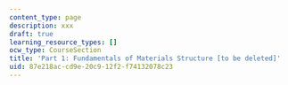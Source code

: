 ```yaml
---
content_type: page
description: xxx
draft: true
learning_resource_types: []
ocw_type: CourseSection
title: 'Part 1: Fundamentals of Materials Structure [to be deleted]'
uid: 87e218ac-cd9e-20c9-12f2-f74132078c23
---
```

